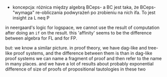 - koncepcja: różnica między algebrą BCeps- a BC jest taka, że BCeps- "wymaga"
  re-obliczania podwyrażeń po zrobieniu na nich ifa. To jest insight za L neq P
  

in neergaard's logic for logspace, we cannot use the result of computation after doing an `if` on the result.
this 'affinity' seems to be the difference between algebra for FL and for FP.

but: we know a similar picture. in proof theory, we have dag-like and tree-like proof systems,
and the difference between them is than in dag-like proof systems we can name a fragment of proof
and then refer to the name in many places. and we have a lot of results about probably
exponential difference of size of proofs of propositional tautologies in these two
